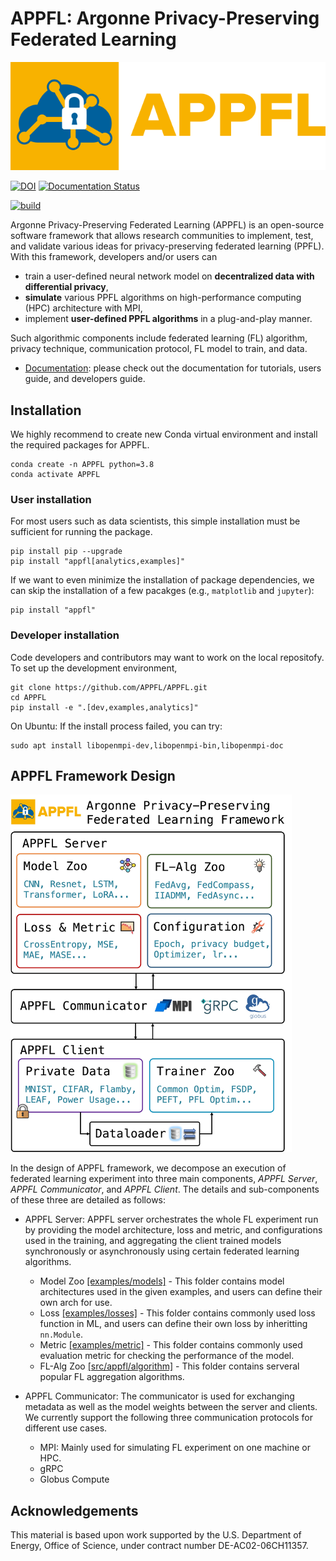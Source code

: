 # APPFL: Argonne Privacy-Preserving Federated Learning

![image](https://github.com/APPFL/APPFL/blob/main/docs/_static/logo/logo_small.png?raw=true)

[![DOI](https://zenodo.org/badge/414722606.svg)](https://zenodo.org/badge/latestdoi/414722606)
[![Documentation Status](https://readthedocs.org/projects/appfl/badge/?version=latest)](https://appfl.readthedocs.io/en/latest/?badge=latest)

[![build](https://github.com/APPFL/APPFL/actions/workflows/build.yml/badge.svg?branch=main&event=push)](https://github.com/APPFL/APPFL/actions/workflows/build.yml)

Argonne Privacy-Preserving Federated Learning (APPFL) is an open-source software framework that allows research communities to implement, test, and validate various ideas for privacy-preserving federated learning (PPFL).
With this framework, developers and/or users can

- train a user-defined neural network model on **decentralized data with differential privacy**,
- **simulate** various PPFL algorithms on high-performance computing (HPC) architecture with MPI,
- implement **user-defined PPFL algorithms** in a plug-and-play manner.

Such algorithmic components include federated learning (FL) algorithm, privacy technique, communication protocol, FL model to train, and data.

- [Documentation](http://appfl.rtfd.io/): please check out the documentation for tutorials, users guide, and developers guide.

## Installation

We highly recommend to create new Conda virtual environment and install the required packages for APPFL.

```shell
conda create -n APPFL python=3.8
conda activate APPFL
```

### User installation

For most users such as data scientists, this simple installation must be sufficient for running the package.

```shell
pip install pip --upgrade
pip install "appfl[analytics,examples]"
```

If we want to even minimize the installation of package dependencies, we can skip the installation of a few pacakges (e.g., `matplotlib` and `jupyter`):

```shell
pip install "appfl"
```

### Developer installation

Code developers and contributors may want to work on the local repositofy. 
To set up the development environment, 

```shell
git clone https://github.com/APPFL/APPFL.git
cd APPFL
pip install -e ".[dev,examples,analytics]"
```
On Ubuntu:
If the install process failed, you can try:
```shell
sudo apt install libopenmpi-dev,libopenmpi-bin,libopenmpi-doc
```

## APPFL Framework Design
<img src='docs/_static/design.jpg' width=450/>

In the design of APPFL framework, we decompose an execution of federated learning experiment into three main components, *APPFL Server*, *APPFL Communicator*, and *APPFL Client*. The details and sub-components of these three are detailed as follows:

- APPFL Server: APPFL server orchestrates the whole FL experiment run by providing the model architecture, loss and metric, and configurations used in the training, and aggregating the client trained models synchronously or asynchronously using certain federated learning algorithms.
    
    - Model Zoo [[examples/models]](examples/models/) - This folder contains model architectures used in the given examples, and users can define their own arch for use.
    - Loss [[examples/losses]](examples/losses/) - This folder contains commonly used loss function in ML, and users can define their own loss by inheritting `nn.Module`.
    - Metric [[examples/metric]](examples/metric/) - This folder contains commonly used evaluation metric for checking the performance of the model.
    - FL-Alg Zoo [[src/appfl/algorithm]](src/appfl/algorithm/) - This folder contains serveral popular FL aggregation algorithms. 
- APPFL Communicator: The communicator is used for exchanging metadata as well as the model weights between the server and clients. We currently support the following three communication protocols for different use cases.
    
    - MPI: Mainly used for simulating FL experiment on one machine or HPC.
    - gRPC
    - Globus Compute


## Acknowledgements

This material is based upon work supported by the U.S. Department of Energy, Office of Science, under contract number DE-AC02-06CH11357.
